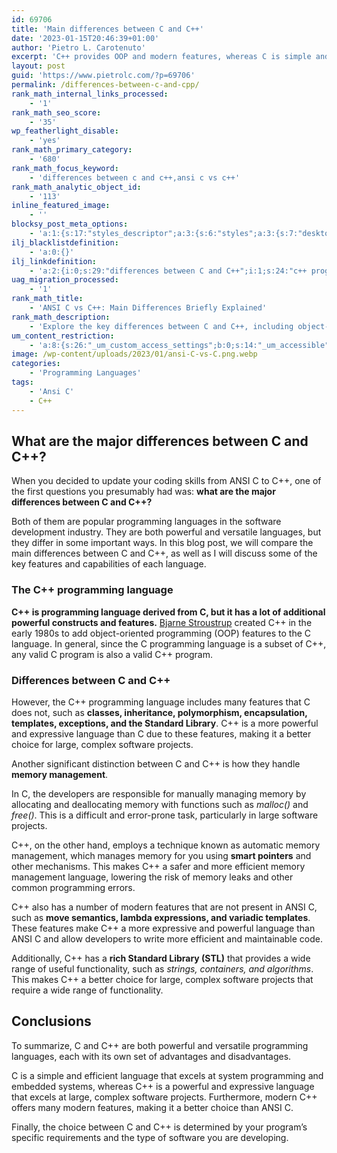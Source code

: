 ```yaml
---
id: 69706
title: 'Main differences between C and C++'
date: '2023-01-15T20:46:39+01:00'
author: 'Pietro L. Carotenuto'
excerpt: 'C++ provides OOP and modern features, whereas C is simple and efficient for systems programming. Discover the main differences between C and C++. '
layout: post
guid: 'https://www.pietrolc.com/?p=69706'
permalink: /differences-between-c-and-cpp/
rank_math_internal_links_processed:
    - '1'
rank_math_seo_score:
    - '35'
wp_featherlight_disable:
    - 'yes'
rank_math_primary_category:
    - '680'
rank_math_focus_keyword:
    - 'differences between c and c++,ansi c vs c++'
rank_math_analytic_object_id:
    - '113'
inline_featured_image:
    - ''
blocksy_post_meta_options:
    - 'a:1:{s:17:"styles_descriptor";a:3:{s:6:"styles";a:3:{s:7:"desktop";s:0:"";s:6:"tablet";s:0:"";s:6:"mobile";s:0:"";}s:12:"google_fonts";a:0:{}s:7:"version";i:6;}}'
ilj_blacklistdefinition:
    - 'a:0:{}'
ilj_linkdefinition:
    - 'a:2:{i:0;s:29:"differences between C and C++";i:1;s:24:"c++ programming language";}'
uag_migration_processed:
    - '1'
rank_math_title:
    - 'ANSI C vs C++: Main Differences Briefly Explained'
rank_math_description:
    - 'Explore the key differences between C and C++, including object-oriented programming in C++ and the simplicity and efficiency of C. '
um_content_restriction:
    - 'a:8:{s:26:"_um_custom_access_settings";b:0;s:14:"_um_accessible";i:0;s:28:"_um_access_hide_from_queries";b:0;s:19:"_um_noaccess_action";i:0;s:30:"_um_restrict_by_custom_message";i:0;s:27:"_um_restrict_custom_message";s:0:"";s:19:"_um_access_redirect";i:0;s:23:"_um_access_redirect_url";s:0:"";}'
image: /wp-content/uploads/2023/01/ansi-C-vs-C.png.webp
categories:
    - 'Programming Languages'
tags:
    - 'Ansi C'
    - C++
---
```


## What are the major differences between C and C++?

When you decided to update your coding skills from ANSI C to C++, one of the first questions you presumably had was: **what are the major differences between C and C++?**

Both of them are popular programming languages in the software development industry. They are both powerful and versatile languages, but they differ in some important ways. In this blog post, we will compare the main differences between C and C++, as well as I will discuss some of the key features and capabilities of each language.

### The C++ programming language

**C++ is programming language derived from C, but it has a lot of additional powerful constructs and features.** [Bjarne Stroustrup](https://en.wikipedia.org/wiki/Bjarne_Stroustrup) created C++ in the early 1980s to add object-oriented programming (OOP) features to the C language. In general, since the C programming language is a subset of C++, any valid C program is also a valid C++ program.

### Differences between C and C++

However, the C++ programming language includes many features that C does not, such as **classes, inheritance, polymorphism, encapsulation, templates, exceptions, and the Standard Library**. C++ is a more powerful and expressive language than C due to these features, making it a better choice for large, complex software projects.

Another significant distinction between C and C++ is how they handle **memory management**.

In C, the developers are responsible for manually managing memory by allocating and deallocating memory with functions such as *malloc()* and *free()*. This is a difficult and error-prone task, particularly in large software projects.

C++, on the other hand, employs a technique known as automatic memory management, which manages memory for you using **smart pointers** and other mechanisms. This makes C++ a safer and more efficient memory management language, lowering the risk of memory leaks and other common programming errors.

C++ also has a number of modern features that are not present in ANSI C, such as **move semantics, lambda expressions, and variadic templates**. These features make C++ a more expressive and powerful language than ANSI C and allow developers to write more efficient and maintainable code.

Additionally, C++ has a **rich Standard Library (STL)** that provides a wide range of useful functionality, such as *strings, containers, and algorithms*. This makes C++ a better choice for large, complex software projects that require a wide range of functionality.

## Conclusions 

To summarize, C and C++ are both powerful and versatile programming languages, each with its own set of advantages and disadvantages.

C is a simple and efficient language that excels at system programming and embedded systems, whereas C++ is a powerful and expressive language that excels at large, complex software projects. Furthermore, modern C++ offers many modern features, making it a better choice than ANSI C.

Finally, the choice between C and C++ is determined by your program’s specific requirements and the type of software you are developing.